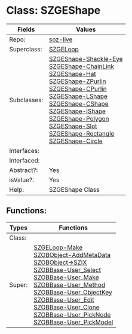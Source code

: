 
# Class:	SZGEShape

| Fields | Values |
| --------- | --------- |
| Repo: | [soz-live](/repos/soz-live.html) |
| Superclass: | [SZGELoop](SZGELoop.html) |
| Subclasses: | [SZGEShape-Shackle-Eye](SZGEShape-Shackle-Eye.html) <br> [SZGEShape-ChainLink](SZGEShape-ChainLink.html) <br> [SZGEShape-Hat](SZGEShape-Hat.html) <br> [SZGEShape-ZPurlin](SZGEShape-ZPurlin.html) <br> [SZGEShape-CPurlin](SZGEShape-CPurlin.html) <br> [SZGEShape-LShape](SZGEShape-LShape.html) <br> [SZGEShape-CShape](SZGEShape-CShape.html) <br> [SZGEShape-IShape](SZGEShape-IShape.html) <br> [SZGEShape-Polygon](SZGEShape-Polygon.html) <br> [SZGEShape-Slot](SZGEShape-Slot.html) <br> [SZGEShape-Rectangle](SZGEShape-Rectangle.html) <br> [SZGEShape-Circle](SZGEShape-Circle.html) |
| Interfaces: |  |
| Interfaced: |  |
| Abstract?: | Yes |
| isValue?: | Yes |
| Help: | SZGEShape Class |


## Functions:

| Types | Functions |
| --------- | --------- |
| Class: |  |
| Super: | [SZGELoop-Make](SZGELoop.html) <br> [SZOBObject-AddMetaData](SZOBObject.html) <br> [SZOBObject->SZIX](SZOBObject.html) <br> [SZOBBase-User_Select](SZOBBase.html) <br> [SZOBBase-User_Make](SZOBBase.html) <br> [SZOBBase-User_Method](SZOBBase.html) <br> [SZOBBase-User_ObjectKey](SZOBBase.html) <br> [SZOBBase-User_Edit](SZOBBase.html) <br> [SZOBBase-User_Clone](SZOBBase.html) <br> [SZOBBase-User_PickNode](SZOBBase.html) <br> [SZOBBase-User_PickModel](SZOBBase.html) |


